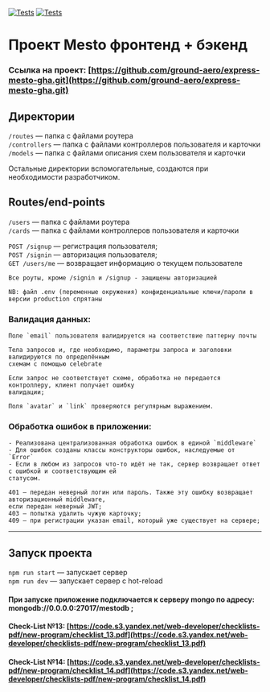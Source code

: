 [![Tests](../../actions/workflows/tests-13-sprint.yml/badge.svg)](../../actions/workflows/tests-13-sprint.yml) [![Tests](../../actions/workflows/tests-14-sprint.yml/badge.svg)](../../actions/workflows/tests-14-sprint.yml)
# Проект Mesto фронтенд + бэкенд
### Ссылка на проект: [https://github.com/ground-aero/express-mesto-gha.git](https://github.com/ground-aero/express-mesto-gha.git)

## Директории

`/routes` — папка с файлами роутера  
`/controllers` — папка с файлами контроллеров пользователя и карточки   
`/models` — папка с файлами описания схем пользователя и карточки  
  
Остальные директории вспомогательные, создаются при необходимости разработчиком.

## Routes/end-points

`/users` — папка с файлами роутера  
`/cards` — папка с файлами контроллеров пользователя и карточки   

`POST /signup` — регистрация пользователя;  
`POST /signin` — авторизация пользователя;  
`GET /users/me` — возвращает информацию о текущем пользователе  

```
Все роуты, кроме /signin и /signup - защищены авторизацией  

NB: файл .env (переменные окружения) конфиденциальные ключи/пароли в версии production спрятаны
```
### Валидация данных:
```
Поле `email` пользователя валидируется на соответствие паттерну почты 

Тела запросов и, где необходимо, параметры запроса и заголовки валидируются по определённым
схемам с помощью celebrate  

Если запрос не соответствует схеме, обработка не передается контроллеру, клиент получает ошибку
валидации;  

Поля `avatar` и `link` проверяются регулярным выражением.
```

### Обработка ошибок в приложении:
```angular2html
- Реализована централизованная обработка ошибок в единой `middleware`
- Для ошибок созданы классы конструкторы ошибок, наследуемые от `Error`
- Если в любом из запросов что-то идёт не так, сервер возвращает ответ с ошибкой и соответствующим ей
статусом.

401 — передан неверный логин или пароль. Также эту ошибку возвращает авторизационный middleware,
если передан неверный JWT;
403 — попытка удалить чужую карточку;
409 — при регистрации указан email, который уже существует на сервере;
```

---
## Запуск проекта

`npm run start` — запускает сервер   
`npm run dev` — запускает сервер с hot-reload

#### При запуске приложение подключается к серверу mongo по адресу: mongodb://0.0.0.0:27017/mestodb ;

#### Check-List №13: [https://code.s3.yandex.net/web-developer/checklists-pdf/new-program/checklist_13.pdf](https://code.s3.yandex.net/web-developer/checklists-pdf/new-program/checklist_13.pdf)
#### Check-List №14: [https://code.s3.yandex.net/web-developer/checklists-pdf/new-program/checklist_14.pdf](https://code.s3.yandex.net/web-developer/checklists-pdf/new-program/checklist_14.pdf)
